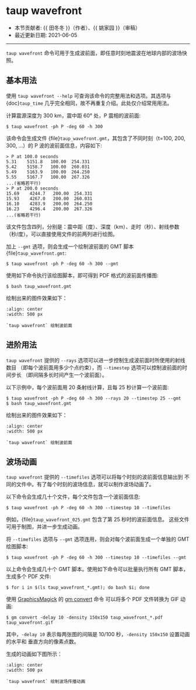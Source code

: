 # taup wavefront

- 本节贡献者: {{ 田冬冬 }}（作者）、{{ 姚家园 }}（审稿）
- 最近更新日期: 2021-06-05

---

`taup wavefront` 命令可用于生成波前面，即任意时刻地震波在地球内部的波场快照。

## 基本用法

使用 `taup wavefront --help` 可查询该命令的完整用法和选项。其选项与
{doc}`taup_time` 几乎完全相同，故不再重复介绍。此处仅介绍常用用法。

计算震源深度为 300 km，震中距 60° 处，P 震相的波前面:

```
$ taup wavefront -ph P -deg 60 -h 300
```

该命令会生成文件 {file}`taup_wavefront.gmt`，其包含了不同时刻（t=100, 200, 300, ...）的
P 波的波前面信息，内容如下:

```
> P at 100.0 seconds
5.31    5151.8   100.00  254.331
5.42    5158.7   100.00  260.031
5.49    5163.9   100.00  264.250
5.55    5167.7   100.00  267.326
...(省略若干行)
> P at 200.0 seconds
15.69    4244.7   200.00  254.331
15.93    4267.0   200.00  260.031
16.10    4283.9   200.00  264.250
16.23    4296.4   200.00  267.326
...(省略若干行)
```

该文件包含四列，分别是：震中距（度）、深度（km）、走时（秒）、射线参数（秒/度）。可以直接使用文件的前两列进行绘图。

加上 `--gmt` 选项，则会生成一个绘制波前面的 GMT 脚本 {file}`taup_wavefront.gmt`:

```
$ taup wavefront -ph P -deg 60 -h 300 --gmt
```

使用如下命令执行该绘图脚本，即可得到 PDF 格式的波前面传播图:

```
$ bash taup_wavefront.gmt
```

绘制出来的图件效果如下：

```{figure} taup_wavefront.jpg
:align: center
:width: 500 px

`taup wavefront` 绘制波前面
```

## 进阶用法

`taup wavefront` 提供的 `--rays` 选项可以进一步控制生成波前面时所使用的射线数目
（即每个波前面用多少个点约束），而 `--timestep` 选项可以控制波前面的时间步长
（即间隔多长时间产生一个波前面）。

以下示例中，每个波前面用 20 条射线计算，且每 25 秒计算一个波前面:

```
$ taup wavefront -ph P -deg 60 -h 300 --rays 20 --timestep 25 --gmt
$ bash taup_wavefront.gmt
```

绘制出来的图件效果如下：

```{figure} taup_wavefront_ray20-time25.jpg
:align: center
:width: 500 px

`taup wavefront` 绘制波前面
```

## 波场动画

`taup wavefront` 提供的 `--timefiles` 选项可以将每个时刻的波前面信息输出到
不同的文件中。有了每个时刻的波场信息，就可以制作波场动画了。

以下命令会生成几十个文件，每个文件包含一个波前面信息:

```
$ taup wavefront -ph P -deg 60 -h 300 --timestep 10 --timefiles
```

例如，{file}`taup_wavefront_025.gmt` 包含了第 25 秒时的波前面信息。
这些文件可用于制图，并进一步生成动画。

将 `--timefiles` 选项与 `--gmt` 选项连用，则会对每个波前面生成一个单独的 GMT 绘图脚本:

```
$ taup wavefront -ph P -deg 60 -h 300 --timestep 10 --timefiles --gmt
```

以上命令会生成几十个 GMT 脚本。使用如下命令可以批量执行所有 GMT 脚本，生成多个 PDF 文件:

```
$ for i in $(ls taup_wavefront_*.gmt); do bash $i; done
```

使用 [GraphicsMagick](http://www.graphicsmagick.org/) 的
[gm convert](http://www.graphicsmagick.org/convert.html) 命令
可以将多个 PDF 文件转换为 GIF 动画:

```
$ gm convert -delay 10 -density 150x150 taup_wavefront_*.pdf taup_wavefront.gif
```

其中，`-delay 10` 表示每两张图的间隔是 10/100 秒，`-density 150x150` 设置动画的水平和
垂直方向的像素点数。

生成的动画如下图所示：

```{figure} taup_wavefront.gif
:align: center
:width: 500 px

`taup wavefront` 绘制波场传播动画
```
